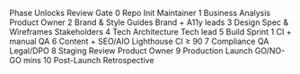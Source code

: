 Phase
Unlocks
Review Gate
0
Repo Init
Maintainer
1
Business Analysis
Product Owner
2
Brand & Style Guides
Brand + A11y leads
3
Design Spec & Wireframes
Stakeholders
4
Tech Architecture
Tech lead
5
Build Sprint 1
CI + manual QA
6
Content + SEO/AIO
Lighthouse CI ≥ 90
7
Compliance QA
Legal/DPO
8
Staging Review
Product Owner
9
Production Launch
GO/NO-GO mins
10
Post-Launch
Retrospective

